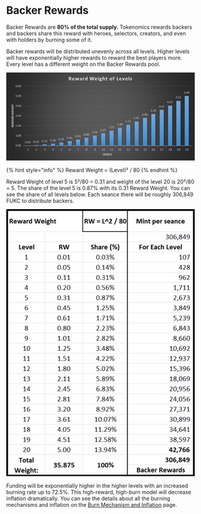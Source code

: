 # Backer Rewards

Backer Rewards are **80% of the total supply.** Tokenomics rewards backers and backers share this reward with heroes, selectors, creators, and even with holders by burning some of it.

Backer rewards will be distributed unevenly across all levels. Higher levels will have exponentially higher rewards to reward the best players more. Every level has a different weight on the Backer Rewards pool.&#x20;

![Reward Weight of Levels](../.gitbook/assets/image.png)

{% hint style="info" %}
Reward Weight = (Level)² / 80
{% endhint %}

Reward Weight of level 5 is 5²/80 = 0.31 and weight of the level 20 is 20²/80 = 5. The share of the level 5 is 0.87% with its 0.31 Reward Weight. You can see the share of all levels below. Each seance there will be roughly 306,849 FUKC to distribute backers.

![Backer Rewards](<../.gitbook/assets/image (1).png>)

Funding will be exponentially higher in the higher levels with an increased burning rate up to 72.5%.  This high-reward, high-burn model will decrease inflation dramatically. You can see the details about all the burning mechanisms and inflation on the [Burn Mechanism and Inflation](burn-mechanisms-and-inflation.md) page.
